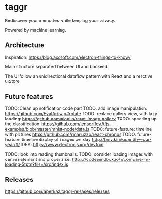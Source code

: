 # taggr

Rediscover your memories while keeping your privacy.

Powered by machine learning.

## Architecture

Inspiration: https://blog.axosoft.com/electron-things-to-know/

Main structure separated between UI and backend. 

The UI follow an unidirectional dataflow pattern with React and a reactive uiStore.


## Future features

TODO: Clean up notification code part
TODO: add image manipulation: https://github.com/EyalAr/lwip#rotate
TODO: replace gallery view, with lazy loading: https://github.com/xiaolin/react-image-gallery
TODO: speeding up the classification: https://github.com/tensorflow/tfjs-examples/blob/master/mnist-node/data.js
TODO: future-feature: timeline with pictures https://github.com/rmariuzzo/react-chronos
TODO: future-feature: timeline display of images per day http://tany.kim/quantify-your-year/#/
IDEA: https://www.electronjs.org/devtron

TODO: look into reading thumbnails.
TODO: consider loading images with canvas element and proper size: https://codesandbox.io/s/compare-im-loading-5tptn?file=/src/index.js

## Releases

https://github.com/aperkaz/taggr-releases/releases